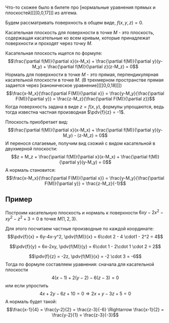 Что-то схожее было в билете про [нормальные уравнения прямых и плоскостей][[[0,0,17]]] из алгема.

Будем рассматривать поверхность в общем виде, $f(x,y,z) = 0$.

Касательная плоскость для поверхности в точке $M$ - это плоскость, содержащая касательные ко всем кривым, которые принадлежат поверхности и проходят через точку $M$.

Касательная плоскость ищется по формуле:
$$\frac{\partial f(M)}{\partial x}(x-M_x) + \frac{\partial f(M)}{\partial y}(y-M_y) + \frac{\partial f(M)}{\partial z}(z-M_z) = 0$$
Нормаль для поверхности в точке $M$ - это прямая, перпендикулярная касательной плоскости в точке $M$. (В трехмерном пространстве прямая задается через [каноническое уравнение][[[0,0,18]]])
$$\frac{x-M_x}{\frac{\partial F(M)}{\partial x}} = \frac{y-M_y}{\frac{\partial F(M)}{\partial y}} = \frac{z-M_z}{\frac{\partial F(M)}{\partial z}}$$
Когда поверхность задана в виде $z = f(x,y)$, формулы упрощаются, ведь тогда известна частная производная $\pdv{f}{z} = -1$.

Плоскость приобретает вид:
$$\frac{\partial f(M)}{\partial x}(x-M_x) + \frac{\partial f(M)}{\partial y}(y-M_y) - (z-M_z) = 0$$
И перенося слагаемые, получим вид схожий с видом касательной в двухмерной плоскости:
$$z = M_z + \frac{\partial f(M)}{\partial x}(x-M_x) + \frac{\partial f(M)}{\partial y}(y-M_y) = 0$$
А нормаль становится:
$$\frac{x-M_x}{\frac{\partial F(M)}{\partial x}} = \frac{y-M_y}{\frac{\partial F(M)}{\partial y}} = \frac{z-M_z}{-1}$$
## Пример
Построим касательную плоскость и нормаль к поверхности $6xy-2x^2-xy^2-z^2+3=0$ в точке $M(1,2,3)$.

Для этого посчитаем частные производные по каждой координате:
$$\pdv{f}{x} = 6y-4x-y^2, \pdv{f(M)}{x} = 6\cdot 2 - 4 \cdot1 - 2^2 = 4$$

$$\pdv{f}{y} = 6x-2xy, \pdv{f(M)}{y} = 6\cdot 1 - 2\cdot 1 \cdot 2 = 2$$

$$\pdv{f}{z} = -2z, \pdv{f(M)}{x} = -2 \cdot 3 = -6$$
Тогда по формуле составляем уравнения: сначала для касательной плоскости
$$4(x-1) + 2(y-2) -6(z-3) = 0$$
или если упростить
$$4x+2y-6z +10 = 0 \Rightarrow 2x+y-3z+5=0$$
А нормаль будет такой:
$$\frac{x-1}{4} = \frac{y-2}{2} = \frac{z-3}{-6} \Rightarrow \frac{x-1}{2} = \frac{y-2}{1} = \frac{z-3}{-3}$$

